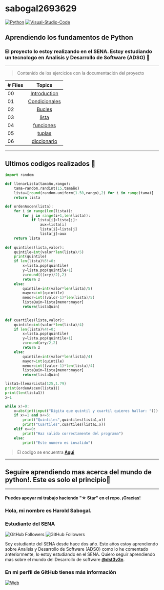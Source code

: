 # sabogal2693629

[![Python](https://img.shields.io/badge/Python-1.11.3+-802DBF?style=for-the-badge&logo=python&logoColor=802DBF&labelColor=black)](https://www.python.org/)
[![Visual-Studio-Code](https://img.shields.io/badge/visual_studio_code-1.78+-802DBF?style=for-the-badge&logo=visual-studio-code&logoColor=802DBF&labelColor=black)](https://code.visualstudio.com/)

## Aprendiendo los fundamentos de Python

### El proyecto lo estoy realizando en el SENA. Estoy estudiando un tecnologo en Analisis y Desarrollo de Software (ADSO) :purple_heart: 

--------

>Contenido de los ejercicios con la documentación del proyecto


|# Files | Topics                                                    |
|------|:---------------------------------------------------------:|
| 00  |  [Introduction](./intro/intro1.py)||
| 01  |  [Condicionales](./condicionales)|
| 02  |  [Bucles](./bucles)
| 03  |  [lista](./lista)|
| 04  |  [funciones](./funciones)|
| 05  |  [tuplas](./tuplas)|
| 06  |  [diccionario](./diccionario)|

--------
## **Ultimos codigos realizados** :purple_heart:

```python
import random

def llenarLista(tamaño,rango):
    tama=random.randint(15,tamaño)
    lista=[round(random.uniform(1.50,rango),2) for i in range(tama)]   
    return lista

def ordenAscen(lista):
    for i in range(len(lista)):
        for j in range(i+1,len(lista)):
            if lista[i]>lista[j]:
                aux=lista[i]
                lista[i]=lista[j]
                lista[j]=aux 
    return lista
        
def quintiles(lista,valor):
    quintile=int(valor*len(lista)/5)
    print(quintile) 
    if len(lista)%5!=0:
        x=lista.pop(quintile)
        y=lista.pop(quintile+1)
        z=round(((x+y)/2),2)
        return z
    else:
        quintile=int(valor*len(lista)/5)
        mayor=int(quintile)
        menor=int((valor-1)*len(lista)/5)
        listaQuin=lista[menor:mayor]
        return(listaQuin)

    
def cuartiles(lista,valor):
    quintile=int(valor*len(lista)/4) 
    if len(lista)%4!=0:
        x=lista.pop(quintile)
        y=lista.pop(quintile+1)
        z=round(x+y/2,2)
        return z
    else:
        quintile=int(valor*len(lista)/4)
        mayor=int(quintile)
        menor=int((valor-1)*len(lista)/4)
        listaQuin=lista[menor:mayor]
        return(listaQuin)

lista1=llenarLista(125,1.79)
print(ordenAscen(lista1))
print(len(lista1))
x=1

while x!=0:
    x=abs(int(input("Digita que quintil y cuartil quieres hallar: ")))
    if x>=1 and x<=5:
        print("Quintiles",quintiles(lista1,x))
        print("Cuartiles",cuartiles(lista1,x))
    elif x==0:
        print("Haz salido correctamente del programa")
    else:
        print("Este numero es invalido")
```
>El codigo se encuentra **[Aqui](./funciones/funcion7.py)**

------
## Seguire aprendiendo mas acerca del mundo de **python!**. Este es solo el principio:purple_heart:

--------
#### Puedes apoyar mi trabajo haciendo "☆ Star" en el repo. ¡Gracias!

 ### Hola, mi nombre es Harold Sabogal.
### Estudiante del SENA

![GitHub Followers](https://img.shields.io/github/followers/dst3v3n?style=social)
![GitHub Followers](https://img.shields.io/github/stars/dst3v3n?style=social)

Soy estudiante del SENA desde hace dos año. Este años estoy aprendiendo sobre Analisis y Desarrollo de Software (ADSO) como lo he comentado anteriormente, lo estoy estudiando en el SENA. Quiero seguir aprendiendo mas sobre el mundo del Desarrollo de software **[@dst3v3n](https://github.com/dst3v3n)**.

### En mi perfil de GitHub tienes más información

[![Web](https://img.shields.io/badge/Guthub-dst3v3n-802DBF?style=for-the-badge&logo=github&logoColor=802DBF&labelColor=black)](https://github.com/dst3v3n)
